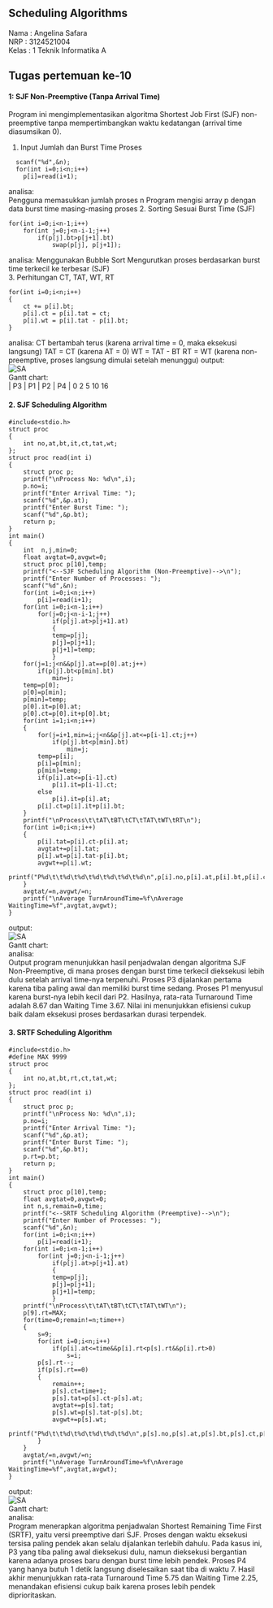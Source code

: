 ## Scheduling Algorithms ##  
Nama : Angelina Safara  
NRP : 3124521004  
Kelas : 1 Teknik Informatika A  

## Tugas pertemuan ke-10  
#### 1: SJF Non-Preemptive (Tanpa Arrival Time)  
Program ini mengimplementasikan algoritma Shortest Job First (SJF) non-preemptive tanpa mempertimbangkan waktu kedatangan (arrival time diasumsikan 0).  
1. Input Jumlah dan Burst Time Proses  
```
  scanf("%d",&n);  
  for(int i=0;i<n;i++)  
    p[i]=read(i+1);  
```

analisa:  
Pengguna memasukkan jumlah proses n
Program mengisi array p dengan data burst time masing-masing proses
2.	Sorting Sesuai Burst Time (SJF)  
```
for(int i=0;i<n-1;i++)
    for(int j=0;j<n-i-1;j++)
        if(p[j].bt>p[j+1].bt)
            swap(p[j], p[j+1]);
```
analisa:
Menggunakan Bubble Sort
Mengurutkan proses berdasarkan burst time terkecil ke terbesar (SJF)  
3.	Perhitungan CT, TAT, WT, RT
```
for(int i=0;i<n;i++)
{
    ct += p[i].bt;
    p[i].ct = p[i].tat = ct;
    p[i].wt = p[i].tat - p[i].bt;
}
```
analisa:
CT bertambah terus (karena arrival time = 0, maka eksekusi langsung)
TAT = CT (karena AT = 0)
WT = TAT - BT
RT = WT (karena non-preemptive, proses langsung dimulai setelah menunggu)
output:  
![SA](https://github.com/angellins/SisOp-2025/blob/main/scheduling-algorithm/kode1.png)  
Gantt chart:  
| P3 | P1 | P2  | P4  |
0    2    5    10    16
#### 2. SJF Scheduling Algorithm
```
#include<stdio.h>
struct proc
{
    int no,at,bt,it,ct,tat,wt;
};
struct proc read(int i)
{
    struct proc p;
    printf("\nProcess No: %d\n",i);
    p.no=i;
    printf("Enter Arrival Time: ");
    scanf("%d",&p.at);
    printf("Enter Burst Time: ");
    scanf("%d",&p.bt);
    return p;
}
int main()
{
    int  n,j,min=0;
    float avgtat=0,avgwt=0;
    struct proc p[10],temp;
    printf("<--SJF Scheduling Algorithm (Non-Preemptive)-->\n");
    printf("Enter Number of Processes: ");
    scanf("%d",&n);
    for(int i=0;i<n;i++)
        p[i]=read(i+1);
    for(int i=0;i<n-1;i++)
        for(j=0;j<n-i-1;j++)    
            if(p[j].at>p[j+1].at)
            {
            temp=p[j];
            p[j]=p[j+1];
            p[j+1]=temp;
            }
    for(j=1;j<n&&p[j].at==p[0].at;j++)
        if(p[j].bt<p[min].bt)
            min=j;
    temp=p[0];
    p[0]=p[min];
    p[min]=temp;
    p[0].it=p[0].at;
    p[0].ct=p[0].it+p[0].bt;
    for(int i=1;i<n;i++)
    {
        for(j=i+1,min=i;j<n&&p[j].at<=p[i-1].ct;j++)
            if(p[j].bt<p[min].bt)
                min=j;
        temp=p[i];
        p[i]=p[min];
        p[min]=temp;
        if(p[i].at<=p[i-1].ct)
            p[i].it=p[i-1].ct;
        else
            p[i].it=p[i].at;
        p[i].ct=p[i].it+p[i].bt;
    }
    printf("\nProcess\t\tAT\tBT\tCT\tTAT\tWT\tRT\n");
    for(int i=0;i<n;i++)
    {
        p[i].tat=p[i].ct-p[i].at;
        avgtat+=p[i].tat;
        p[i].wt=p[i].tat-p[i].bt;
        avgwt+=p[i].wt;
        printf("P%d\t\t%d\t%d\t%d\t%d\t%d\t%d\n",p[i].no,p[i].at,p[i].bt,p[i].ct,p[i].tat,p[i].wt,p[i].wt);
    }
    avgtat/=n,avgwt/=n;
    printf("\nAverage TurnAroundTime=%f\nAverage WaitingTime=%f",avgtat,avgwt);
}
```
output:  
![SA](https://github.com/angellins/SisOp-2025/blob/main/scheduling-algorithm/kode2.png)  
Gantt chart:  
analisa:  
Output program menunjukkan hasil penjadwalan dengan algoritma SJF Non-Preemptive, di mana proses dengan burst time terkecil dieksekusi lebih dulu setelah arrival time-nya terpenuhi. Proses P3 dijalankan pertama karena tiba paling awal dan memiliki burst time sedang. Proses P1 menyusul karena burst-nya lebih kecil dari P2. Hasilnya, rata-rata Turnaround Time adalah 8.67 dan Waiting Time 3.67. Nilai ini menunjukkan efisiensi cukup baik dalam eksekusi proses berdasarkan durasi terpendek.
#### 3. SRTF Scheduling Algorithm  
```
#include<stdio.h>
#define MAX 9999
struct proc
{
    int no,at,bt,rt,ct,tat,wt;
};
struct proc read(int i)
{
    struct proc p;
    printf("\nProcess No: %d\n",i);
    p.no=i;
    printf("Enter Arrival Time: ");
    scanf("%d",&p.at);
    printf("Enter Burst Time: ");
    scanf("%d",&p.bt);
    p.rt=p.bt;
    return p;
}
int main()
{
    struct proc p[10],temp;
    float avgtat=0,avgwt=0;
    int n,s,remain=0,time;
    printf("<--SRTF Scheduling Algorithm (Preemptive)-->\n");
    printf("Enter Number of Processes: ");
    scanf("%d",&n);
    for(int i=0;i<n;i++)
        p[i]=read(i+1);
    for(int i=0;i<n-1;i++)
        for(int j=0;j<n-i-1;j++)    
            if(p[j].at>p[j+1].at)
            {
            temp=p[j];
            p[j]=p[j+1];
            p[j+1]=temp;
            }
    printf("\nProcess\t\tAT\tBT\tCT\tTAT\tWT\n");
    p[9].rt=MAX;
    for(time=0;remain!=n;time++)
    {
        s=9;
        for(int i=0;i<n;i++)
            if(p[i].at<=time&&p[i].rt<p[s].rt&&p[i].rt>0)
                s=i;
        p[s].rt--;
        if(p[s].rt==0)
        {
            remain++;
            p[s].ct=time+1;
            p[s].tat=p[s].ct-p[s].at;
            avgtat+=p[s].tat;
            p[s].wt=p[s].tat-p[s].bt;
            avgwt+=p[s].wt;
            printf("P%d\t\t%d\t%d\t%d\t%d\t%d\n",p[s].no,p[s].at,p[s].bt,p[s].ct,p[s].tat,p[s].wt);
        }
    }
    avgtat/=n,avgwt/=n;
    printf("\nAverage TurnAroundTime=%f\nAverage WaitingTime=%f",avgtat,avgwt);
}
```
output:  
![SA](https://github.com/angellins/SisOp-2025/blob/main/scheduling-algorithm/kode3.png)  
Gantt chart:  
analisa:  
Program menerapkan algoritma penjadwalan Shortest Remaining Time First (SRTF), yaitu versi preemptive dari SJF. Proses dengan waktu eksekusi tersisa paling pendek akan selalu dijalankan terlebih dahulu. Pada kasus ini, P3 yang tiba paling awal dieksekusi dulu, namun dieksekusi bergantian karena adanya proses baru dengan burst time lebih pendek. Proses P4 yang hanya butuh 1 detik langsung diselesaikan saat tiba di waktu 7. Hasil akhir menunjukkan rata-rata Turnaround Time 5.75 dan Waiting Time 2.25, menandakan efisiensi cukup baik karena proses lebih pendek diprioritaskan.

